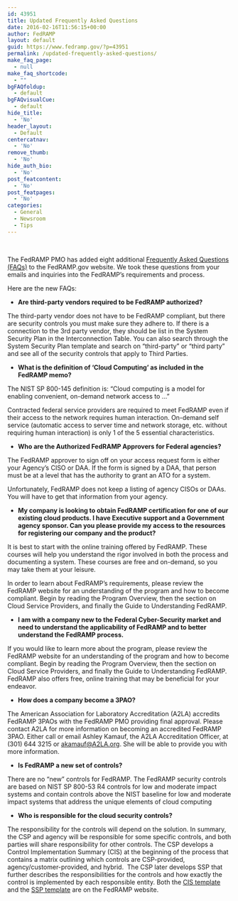 ```yaml
---
id: 43951
title: Updated Frequently Asked Questions
date: 2016-02-16T11:56:15+00:00
author: FedRAMP
layout: default
guid: https://www.fedramp.gov/?p=43951
permalink: /updated-frequently-asked-questions/
make_faq_page:
  - null
make_faq_shortcode:
  - ""
bgFAQfoldup:
  - default
bgFAQvisualCue:
  - default
hide_title:
  - 'No'
header_layout:
  - Default
centercatnav:
  - 'No'
remove_thumb:
  - 'No'
hide_auth_bio:
  - 'No'
post_featcontent:
  - 'No'
post_featpages:
  - 'No'
categories:
  - General
  - Newsroom
  - Tips
---
```

&nbsp;

The FedRAMP PMO has added eight additional [Frequently Asked Questions (FAQs)](https://www.fedramp.gov/resources/faqs/) to the FedRAMP.gov website. We took these questions from your emails and inquiries into the FedRAMP’s requirements and process.

Here are the new FAQs:

  * ****Are third-party vendors required to be FedRAMP authorized?****

The third-party vendor does not have to be FedRAMP compliant, but there are security controls you must make sure they adhere to. If there is a connection to the 3rd party vendor, they should be list in the System Security Plan in the Interconnection Table. You can also search through the System Security Plan template and search on “third-party” or “third party” and see all of the security controls that apply to Third Parties.

  * ****What is the definition of ‘Cloud Computing’ as included in the FedRAMP memo?****

The NIST SP 800-145 definition is: “Cloud computing is a model for enabling convenient, on-demand network access to …”

Contracted federal service providers are required to meet FedRAMP even if their access to the network requires human interaction. On-demand self service (automatic access to server time and network storage, etc. without requiring human interaction) is only 1 of the 5 essential characteristics.

  * ****Who are the Authorized FedRAMP Approvers for Federal agencies?****

The FedRAMP approver to sign off on your access request form is either your Agency’s CISO or DAA. If the form is signed by a DAA, that person must be at a level that has the authority to grant an ATO for a system.

Unfortunately, FedRAMP does not keep a listing of agency CISOs or DAAs. You will have to get that information from your agency.

  * ****My company is looking to obtain FedRAMP certification for one of our existing cloud products. I have Executive support and a Government agency sponsor. Can you please provide my access to the resources for registering our company and the product?****

It is best to start with the online training offered by FedRAMP. These courses will help you understand the rigor involved in both the process and documenting a system. These courses are free and on-demand, so you may take them at your leisure.

In order to learn about FedRAMP’s requirements, please review the FedRAMP website for an understanding of the program and how to become compliant. Begin by reading the Program Overview, then the section on Cloud Service Providers, and finally the Guide to Understanding FedRAMP.

  * ****I am with a company new to the Federal Cyber-Security market and need to understand the applicability of FedRAMP and to better understand the FedRAMP process.****

If you would like to learn more about the program, please review the FedRAMP website for an understanding of the program and how to become compliant. Begin by reading the Program Overview, then the section on Cloud Service Providers, and finally the Guide to Understanding FedRAMP. FedRAMP also offers free, online training that may be beneficial for your endeavor.

  * ****How does a company become a 3PAO?****

The American Association for Laboratory Accreditation (A2LA) accredits FedRAMP 3PAOs with the FedRAMP PMO providing final approval. Please contact A2LA for more information on becoming an accredited FedRAMP 3PAO. Either call or email Ashley Kamauf, the A2LA Accreditation Officer, at (301) 644 3215 or akamauf@A2LA.org. She will be able to provide you with more information.

  * ****Is FedRAMP a new set of controls?****

There are no “new” controls for FedRAMP. The FedRAMP security controls are based on NIST SP 800-53 R4 controls for low and moderate impact systems and contain controls above the NIST baseline for low and moderate impact systems that address the unique elements of cloud computing

  * ****Who is responsible for the cloud security controls?****

The responsibility for the controls will depend on the solution. In summary, the CSP and agency will be responsible for some specific controls, and both parties will share responsibility for other controls. The CSP develops a Control Implementation Summary (CIS) at the beginning of the process that contains a matrix outlining which controls are CSP-provided, agency/customer-provided, and hybrid.  The CSP later develops SSP that further describes the responsibilities for the controls and how exactly the control is implemented by each responsible entity. Both the [CIS template](https://s3.amazonaws.com/sitesusa/wp-content/uploads/sites/482/2015/03/FedRAMP-Control-Implementation-Summary-v2.1.docx) and the [SSP template](https://s3.amazonaws.com/sitesusa/wp-content/uploads/sites/482/2015/03/FedRAMP-System-Security-Plan-Template-v2.1.docx) are on the FedRAMP website.

&nbsp;